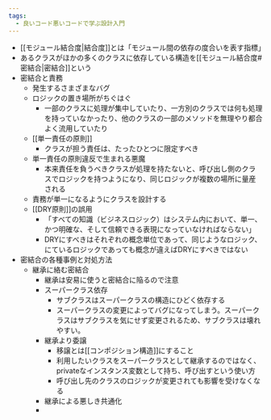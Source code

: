 ```yaml
---
tags:
  - 良いコード悪いコードで学ぶ設計入門
---
```

- [[モジュール結合度|結合度]]とは「モジュール間の依存の度合いを表す指標」
- あるクラスがほかの多くのクラスに依存している構造を[[モジュール結合度#密結合|密結合]]という
- 密結合と責務
	- 発生するさまざまなバグ
	- ロジックの置き場所がちぐはぐ
		- 一部のクラスに処理が集中していたり、一方別のクラスでは何も処理を持っていなかったり、他のクラスの一部のメソッドを無理やり都合よく流用していたり
	- [[単一責任の原則]]
		- クラスが担う責任は、たったひとつに限定すべき
	- 単一責任の原則違反で生まれる悪魔
		- 本来責任を負うべきクラスが処理を持たないと、呼び出し側のクラスでロジックを持つようになり、同じロジックが複数の場所に量産される
	- 責務が単一になるようにクラスを設計する
	- [[DRY原則]]の誤用
		- 「すべての知識（ビジネスロジック）はシステム内において、単一、かつ明確な、そして信頼できる表現になっていなければならない」
		- DRYにすべきはそれぞれの概念単位であって、同じようなロジック、にているロジックであっても概念が違えばDRYにすべきではない
- 密結合の各種事例と対処方法
	- 継承に絡む密結合
		- 継承は安易に使うと密結合に陥るので注意
		- スーパークラス依存
			- サブクラスはスーパークラスの構造にひどく依存する
			- スーパークラスの変更によってバグになってしまう。スーパークラスはサブクラスを気にせず変更されるため、サブクラスは壊れやすい。
		- 継承より委譲
			- 移譲とは[[コンポジション構造]]にすること
			- 利用したいクラスをスーパークラスとして継承するのではなく、privateなインスタンス変数として持ち、呼び出すという使い方
			- 呼び出し先のクラスのロジックが変更されても影響を受けなくなる
		- 継承による悪しき共通化
		- 